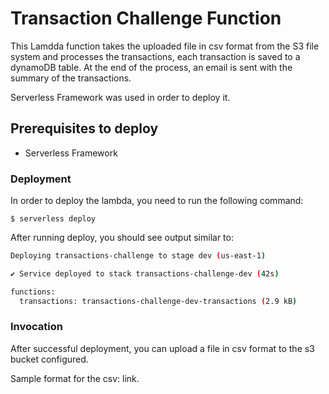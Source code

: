 <!--
title: 'Transactions Challenge'
framework: v3
platform: AWS
language: python
authorLink: 'https://github.com/lauraelyo'
authorName: 'Laura Ramirez'
-->


# Transaction Challenge Function

This Lamdda function takes the uploaded file in csv format from the S3 file system and processes the transactions, each transaction is saved to a dynamoDB table. At the end of the process, an email is sent with the summary of the transactions.

Serverless Framework was used in order to deploy it.

## Prerequisites to deploy
  * Serverless Framework

### Deployment

In order to deploy the lambda, you need to run the following command:

```
$ serverless deploy
```

After running deploy, you should see output similar to:

```bash
Deploying transactions-challenge to stage dev (us-east-1)

✔ Service deployed to stack transactions-challenge-dev (42s)

functions:
  transactions: transactions-challenge-dev-transactions (2.9 kB)
```

### Invocation

After successful deployment, you can upload a file in csv format to the s3 bucket configured.

Sample format for the csv: link.

